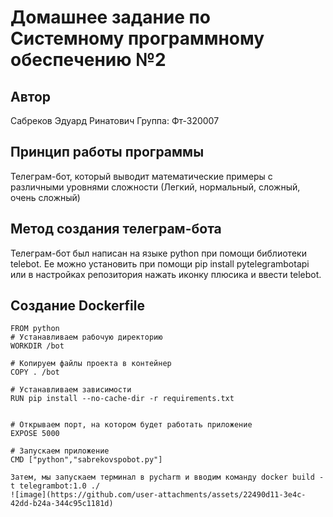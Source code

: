 # Домашнее задание по Системному программному обеспечению №2
## Автор
Сабреков Эдуард Ринатович
Группа: Фт-320007
## Принцип работы программы
Телеграм-бот, который выводит математические примеры с различными уровнями сложности (Легкий, нормальный, сложный, очень сложный)
## Метод создания телеграм-бота
Телеграм-бот был написан на языке python при помощи библиотеки telebot.
Ее можно установить при помощи pip install pytelegrambotapi или в настройках репозитория нажать иконку плюсика и ввести telebot.
## Создание Dockerfile
```
FROM python
# Устанавливаем рабочую директорию
WORKDIR /bot

# Копируем файлы проекта в контейнер
COPY . /bot

# Устанавливаем зависимости
RUN pip install --no-cache-dir -r requirements.txt


# Открываем порт, на котором будет работать приложение
EXPOSE 5000

# Запускаем приложение
CMD ["python","sabrekovspobot.py"]

Затем, мы запускаем терминал в pycharm и вводим команду docker build -t telegrambot:1.0 ./
![image](https://github.com/user-attachments/assets/22490d11-3e4c-42dd-b24a-344c95c1181d)
